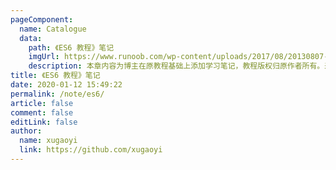 ```yaml
---
pageComponent:
  name: Catalogue
  data:
    path: 《ES6 教程》笔记
    imgUrl: https://www.runoob.com/wp-content/uploads/2017/08/20130807-es6-e1420205362328.png
    description: 本章内容为博主在原教程基础上添加学习笔记，教程版权归原作者所有。来源：<a href='https://es6.ruanyifeng.com/' target='_blank'>ES6教程</a>
title: 《ES6 教程》笔记
date: 2020-01-12 15:49:22
permalink: /note/es6/
article: false
comment: false
editLink: false
author:
  name: xugaoyi
  link: https://github.com/xugaoyi
---
```

